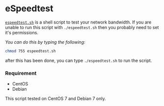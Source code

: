 # eSpeedtest
[`espeedtest.sh`](https://github.com/hklcf/eSpeedtest/blob/master/espeedtest.sh) is a shell script to test your network bandwidth. If you are unable to run this script with `./espeedtest.sh` then you probably need to set it's permissions.

*You can do this by typing the following:*

```sh
chmod 755 espeedtest.sh
```

after this has been done, you can type `./espeedtest.sh` to run the script.

### Requirement
- CentOS
- Debian

This script tested on CentOS 7 and Debian 7 only.
